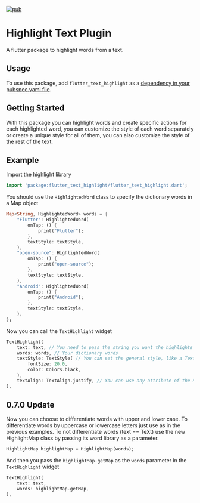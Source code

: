 
[![pub](https://img.shields.io/pub/v/flutter_highlight_text)](https://pub.dev/packages/flutter_highlight_text)

# Highlight Text Plugin

A flutter package to highlight words from a text.

## Usage

To use this package, add `flutter_text_highlight` as a [dependency in your pubspec.yaml file](https://flutter.io/platform-plugins/).

## Getting Started

With this package you can highlight words and create specific actions for each highlighted word, you can customize the style of each word separately or create a unique style for all of them, you can also customize the style of the rest of the text.

## Example

Import the highlight library
``` dart
import 'package:flutter_text_highlight/flutter_text_highlight.dart';
```

You should use the `HighlightedWord` class to specify the dictionary words in a Map object
``` dart
Map<String, HighlightedWord> words = {
    "Flutter": HighlightedWord(
        onTap: () {
            print("Flutter");
        },
        textStyle: textStyle,
    ),
    "open-source": HighlightedWord(
        onTap: () {
            print("open-source");
        },
        textStyle: textStyle,
    ),
    "Android": HighlightedWord(
        onTap: () {
            print("Android");
        },
        textStyle: textStyle,
    ),
};
```

Now you can call the `TextHighlight` widget
``` dart
TextHighlight(
    text: text, // You need to pass the string you want the highlights
    words: words, // Your dictionary words
    textStyle: TextStyle( // You can set the general style, like a Text()
        fontSize: 20.0,
        color: Colors.black,
    ),
    textAlign: TextAlign.justify, // You can use any attribute of the RichText widget
),
```

## 0.7.0 Update
Now you can choose to differentiate words with upper and lower case.
To differentiate words by uppercase or lowercase letters just use as in the previous examples. To not differentiate words (text == TeXt) use the new HighlightMap class by passing its word library as a parameter.

``` dart
HighlightMap highlightMap = HighlightMap(words);
```

And then you pass the `highlightMap.getMap` as the `words` parameter in the `TextHighlight` widget

``` dart
TextHighlight(
    text: text,
    words: highlightMap.getMap,
),
```